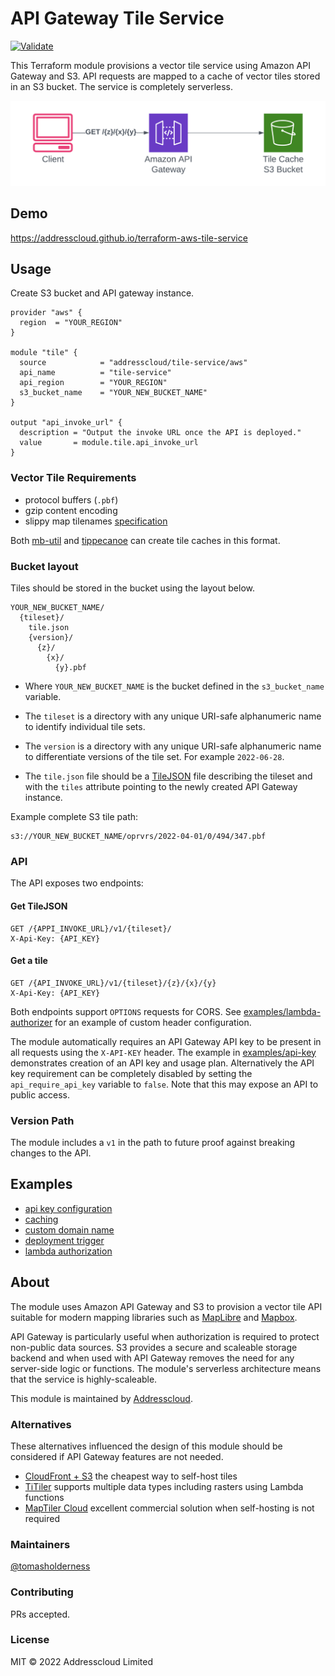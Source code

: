 # API Gateway Tile Service

[![Validate](https://github.com/addresscloud/terraform-aws-tile-service/actions/workflows/validate.yml/badge.svg)](https://github.com/addresscloud/terraform-aws-tile-service/actions/workflows/validate.yml)

This Terraform module provisions a vector tile service using Amazon API Gateway and S3. API requests are mapped to a cache of vector tiles stored in an S3 bucket. The service is completely serverless.

![Service diagram](https://github.com/addresscloud/terraform-aws-tile-service/raw/main/_img/diagram-v2.png)

## Demo

https://addresscloud.github.io/terraform-aws-tile-service

## Usage

Create S3 bucket and API gateway instance.

```hcl
provider "aws" {
  region  = "YOUR_REGION"
}

module "tile" {
  source            = "addresscloud/tile-service/aws"
  api_name          = "tile-service"
  api_region        = "YOUR_REGION"
  s3_bucket_name    = "YOUR_NEW_BUCKET_NAME"
}

output "api_invoke_url" {
  description = "Output the invoke URL once the API is deployed."
  value       = module.tile.api_invoke_url
}
```

### Vector Tile Requirements

* protocol buffers (`.pbf`)
* gzip content encoding
* slippy map tilenames [specification](https://wiki.openstreetmap.org/wiki/Slippy_map_tilenames)

Both [mb-util](https://github.com/mapbox/mbutil) and [tippecanoe](https://github.com/mapbox/tippecanoe) can create tile caches in this format.

### Bucket layout

Tiles should be stored in the bucket using the layout below.

```
YOUR_NEW_BUCKET_NAME/
  {tileset}/
    tile.json
    {version}/
      {z}/
        {x}/
          {y}.pbf
```
* Where `YOUR_NEW_BUCKET_NAME` is the bucket defined in the `s3_bucket_name` variable.

* The `tileset` is a directory with any unique URI-safe alphanumeric name to identify individual tile sets.

* The `version` is a directory with any unique URI-safe alphanumeric name to differentiate versions of the tile set. For example `2022-06-28`.

* The `tile.json` file should be a [TileJSON](https://github.com/mapbox/tilejson-spec) file describing the tileset and with the `tiles` attribute pointing to the newly created API Gateway instance.

Example complete S3 tile path:

```
s3://YOUR_NEW_BUCKET_NAME/oprvrs/2022-04-01/0/494/347.pbf
```

### API

The API exposes two endpoints:

#### **Get TileJSON**
```http
GET /{APPI_INVOKE_URL}/v1/{tileset}/
X-Api-Key: {API_KEY}
```

#### **Get a tile**
```http
GET /{API_INVOKE_URL}/v1/{tileset}/{z}/{x}/{y}
X-Api-Key: {API_KEY}
```

Both endpoints support `OPTIONS` requests for CORS. See [examples/lambda-authorizer](https://github.com/addresscloud/terraform-aws-tile-service/tree/main/examples/lambda-authorizer) for an example of custom header configuration.

The module automatically requires an API Gateway API key to be present in all requests using the `X-API-KEY` header. The example in [examples/api-key](https://github.com/addresscloud/terraform-aws-tile-service/tree/main/examples/api-key) demonstrates creation of an API key and usage plan. Alternatively the API key requirement can be completely disabled by setting the `api_require_api_key` variable to `false`. Note that this may expose an API to public access.

### Version Path

The module includes a `v1` in the path to future proof against breaking changes to the API.

## Examples

- [api key configuration](https://github.com/addresscloud/terraform-aws-tile-service/tree/main/examples/api-key)
- [caching](https://github.com/addresscloud/terraform-aws-tile-service/tree/main/examples/caching)
- [custom domain name](https://github.com/addresscloud/terraform-aws-tile-service/tree/main/examples/custom-domain)
- [deployment trigger](https://github.com/addresscloud/terraform-aws-tile-service/tree/main/examples/deployment-trigger)
- [lambda authorization](https://github.com/addresscloud/terraform-aws-tile-service/tree/main/examples/lambda-authorizer)

## About

The module uses Amazon API Gateway and S3 to provision a vector tile API suitable for modern mapping libraries such as [MapLibre](https://maplibre.org/) and [Mapbox](https://www.mapbox.com/).

API Gateway is particularly useful when authorization is required to protect non-public data sources. S3 provides a secure and scaleable storage backend and when used with API Gateway removes the need for any server-side logic or functions. The module's serverless architecture means that the service is highly-scaleable.

This module is maintained by [Addresscloud](https://github.com/addresscloud/).

### Alternatives

These alternatives influenced the design of this module should be considered if API Gateway features are not needed.

- [CloudFront + S3](https://github.com/addresscloud/serverless-tiles) the cheapest way to self-host tiles
- [TiTiler](https://github.com/developmentseed/titiler) supports multiple data types including rasters using Lambda functions
- [MapTiler Cloud](https://www.maptiler.com/cloud/) excellent commercial solution when self-hosting is not required

### Maintainers

[@tomasholderness](https://github.com/tomasholderness)

### Contributing

PRs accepted.

### License

MIT © 2022 Addresscloud Limited